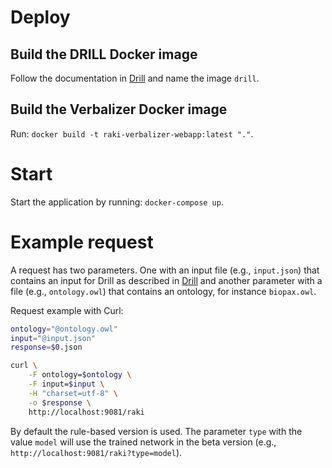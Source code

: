 [1]: https://github.com/dice-group/RAKI-Drill-Endpoint

# Deploy

## Build the DRILL Docker image

Follow  the documentation in
[Drill][1] and name the image `drill`.

## Build the Verbalizer Docker image

Run: `docker build -t raki-verbalizer-webapp:latest "."`.

# Start

Start the application by running: `docker-compose up`.

# Example request

A request has two parameters.
One with an input file (e.g., `input.json`) that contains an input for Drill as described in [Drill][1] 
and another parameter with a file (e.g., `ontology.owl`) that contains an ontology, for instance `biopax.owl`.

Request example with Curl:
```bash
ontology="@ontology.owl"
input="@input.json"
response=$0.json

curl \
	-F ontology=$ontology \
	-F input=$input \
	-H "charset=utf-8" \
	-o $response \
	http://localhost:9081/raki
```

By default the rule-based version is used. The parameter `type` with the value `model` will use the trained network in the beta version (e.g., `http://localhost:9081/raki?type=model`).  
